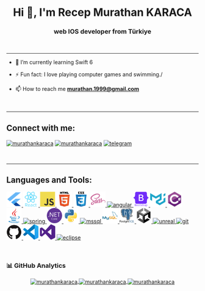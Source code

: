 <h1 align="center">Hi 👋, I'm Recep Murathan KARACA</h1>

<p align="left"> 
<!-- 
<img src="https://komarev.com/ghpvc/?username=murathankaraca&label=Profile%20views&color=0e75b6&style=flat" alt="murathankaraca" /> -->
<h3 align="center">web IOS developer from Türkiye</h3>
<br/>

---

- 🌱 I’m currently learning Swift 6
- ⚡ Fun fact: I love playing computer games and swimming./

- 📫 How to reach me **murathan.1999@gmail.com**

</p>

<br />

---

<h2 align="left">Connect with me:</h2>
<p align="left">
<a href="https://www.linkedin.com/in/recep-murathan-karaca-a1599aa9/" target="blank"><img align="center" src="https://img.shields.io/badge/LinkedIn-0077B5?style=for-the-badge&logo=linkedin&logoColor=white" alt="murathankaraca" height="30"  /></a>
<a href="https://www.instagram.com/rmurathankaraca/" target="blank"><img align="center" src="https://img.shields.io/badge/Instagram-E4405F?style=for-the-badge&logo=instagram&logoColor=white" alt="murathankaraca" height="30" /></a>
<a target="_blank" href="https://t.me/murathankaraca">
<img align="center" src="https://img.shields.io/badge/Telegram-2CA5E0?style=for-the-badge&logo=telegram&logoColor=white"  alt="telegram" height="30" /></a>

</p>

<br />

---


<h2 align="left">Languages and Tools:</h2>
<p align="left">
  
<a href="https://flutter.dev/" target="_blank"> 
<img src="https://raw.githubusercontent.com/dnfield/flutter_svg/7d374d7107561cbd906d7c0ca26fef02cc01e7c8/example/assets/flutter_logo.svg" alt="flutter" width="40" height="40"/> 
</a> 
<a href="https://reactjs.org/" target="_blank"> 
<img src="https://raw.githubusercontent.com/devicons/devicon/master/icons/react/react-original-wordmark.svg" alt="react" width="40" height="40"/> 
</a> 
<a href="https://developer.mozilla.org/en-US/docs/Web/JavaScript" target="_blank"> 
<img src="https://raw.githubusercontent.com/devicons/devicon/master/icons/javascript/javascript-original.svg" alt="javascript" width="40" height="40"/> 
</a> 
<a href="https://www.w3.org/html/" target="_blank"> 
<img src="https://raw.githubusercontent.com/devicons/devicon/master/icons/html5/html5-original-wordmark.svg" alt="html5" width="40" height="40"/> 
</a>
<a href="https://www.w3schools.com/css/" target="_blank"> 
<img src="https://raw.githubusercontent.com/devicons/devicon/master/icons/css3/css3-original-wordmark.svg" alt="css3" width="40" height="40"/> 
</a> 
</a>
<a href="https://sass-lang.com" target="_blank"> 
<img src="https://raw.githubusercontent.com/devicons/devicon/2ae2a900d2f041da66e950e4d48052658d850630/icons/sass/sass-original.svg" alt="sass" width="40" height="40"/> 
</a>
<a href="https://angular.io" target="_blank"> 
<img src="https://angular.io/assets/images/logos/angular/angular.svg" alt="angular" width="40" height="40"/> 
</a> 
<a href="https://getbootstrap.com" target="_blank"> 
<img src="https://raw.githubusercontent.com/devicons/devicon/master/icons/bootstrap/bootstrap-plain-wordmark.svg" alt="bootstrap" width="40" height="40"/> 
</a> 
<a href="https://material-ui.com" target="_blank"> 
<img src="https://raw.githubusercontent.com/devicons/devicon/master/icons/materialui/materialui-plain.svg" alt="material-ui" width="40" height="40"/> 
</a> 
<a href="https://www.w3schools.com/cs/" target="_blank"> 
<img src="https://raw.githubusercontent.com/devicons/devicon/master/icons/csharp/csharp-original.svg" alt="csharp" width="40" height="40"/> 
</a> 
<a href="https://www.java.com" target="_blank"> 
<img src="https://raw.githubusercontent.com/devicons/devicon/master/icons/java/java-original.svg" alt="java" width="40" height="40"/> 
</a> 
<a href="https://spring.io/" target="_blank"> 
<img src="https://www.vectorlogo.zone/logos/springio/springio-icon.svg" alt="spring" width="40" height="40"/> 
</a> 
<a href="https://dotnet.microsoft.com/" target="_blank"> 
<img src="https://raw.githubusercontent.com/devicons/devicon/master/icons/dotnetcore/dotnetcore-original.svg" alt="dotnet" width="40" height="40"/> 
</a> 
<a href="https://www.python.org" target="_blank"> 
<img src="https://raw.githubusercontent.com/devicons/devicon/master/icons/python/python-original.svg" alt="python" width="40" height="40"/> 
</a> 
<a href="https://www.microsoft.com/en-us/sql-server" target="_blank"> 
<img src="https://www.svgrepo.com/show/303229/microsoft-sql-server-logo.svg" alt="mssql" width="40" height="40"/> 
</a> 
<a href="https://www.mysql.com/" target="_blank"> 
<img src="https://raw.githubusercontent.com/devicons/devicon/master/icons/mysql/mysql-original-wordmark.svg" alt="mysql" width="40" height="40"/> 
</a> 
<a href="https://www.postgresql.org" target="_blank"> 
<img src="https://raw.githubusercontent.com/devicons/devicon/master/icons/postgresql/postgresql-original-wordmark.svg" alt="postgresql" width="40" height="40"/> 
</a>
<a href="https://unity.com/" target="_blank"> 
<img src="https://raw.githubusercontent.com/devicons/devicon/master/icons/unity/unity-original.svg" alt="unity" width="40" height="40"/> </a>
<a href="https://unrealengine.com/" target="_blank"> 
<img src="https://cdn.icon-icons.com/icons2/2389/PNG/512/unreal_engine_logo_icon_144771.png" alt="unreal" width="40" height="40"/> 
</a>
<a href="https://git-scm.com/" target="_blank"> 
<img src="https://www.vectorlogo.zone/logos/git-scm/git-scm-icon.svg" alt="git" width="40" height="40"/> </a> 
<a href="https://github.com/murathankaraca" target="_blank"> 
<img src="https://raw.githubusercontent.com/devicons/devicon/master/icons/github/github-original.svg" alt="github" width="40" height="40"/> 
</a> 
<a href="https://code.visualstudio.com" target="_blank"> 
<img src="https://raw.githubusercontent.com/devicons/devicon/master/icons/vscode/vscode-original.svg" alt="VS Code" height="40" /> 
</a> 
<a href="https://visualstudio.microsoft.com" target="_blank"> 
<img src="https://raw.githubusercontent.com/devicons/devicon/master/icons/visualstudio/visualstudio-plain.svg" alt="VS Studio" height="40" /> 
</a> 
<a href="https://www.eclipse.org" target="_blank"> 
<img src="https://cdn.icon-icons.com/icons2/1381/PNG/512/eclipse_94656.png" alt="eclipse" height="40" /> 
</a> 
</p>
<br />

### 📊 GitHub Analytics
<p align="center">
<a href="https://github.com/murathankaraca">
  <img height="180em" align="center" src="https://github-readme-stats.vercel.app/api?username=murathankaraca&show_icons=true&locale=en&theme=algolia&include_all_commits=true&count_private=true" alt="murathankaraca"/>
  <img height="180em" align="center" src="https://github-readme-stats.vercel.app/api/top-langs?username=murathankaraca&show_icons=true&locale=en&layout=compact&langs_count=8&theme=algolia" alt="murathankaraca"/>
  <img align="center" src="https://github-readme-streak-stats.herokuapp.com?user=murathankaraca&theme=algolia" alt="murathankaraca" />
</a>
</p>
